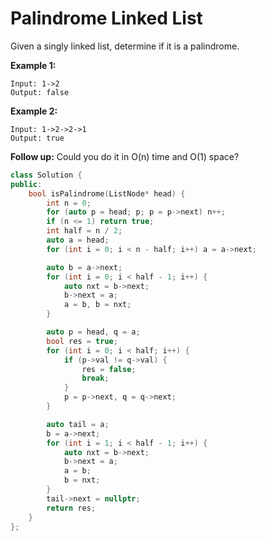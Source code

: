 #  Palindrome Linked List

Given a singly linked list, determine if it is a palindrome.

**Example 1:**

```
Input: 1->2
Output: false
```

**Example 2:**

```
Input: 1->2->2->1
Output: true
```

**Follow up:**
Could you do it in O(n) time and O(1) space?

```c++
class Solution {
public:
    bool isPalindrome(ListNode* head) {
        int n = 0;
        for (auto p = head; p; p = p->next) n++;
        if (n <= 1) return true;
        int half = n / 2;
        auto a = head;
        for (int i = 0; i < n - half; i++) a = a->next;

        auto b = a->next;
        for (int i = 0; i < half - 1; i++) {
            auto nxt = b->next;
            b->next = a;
            a = b, b = nxt;
        }

        auto p = head, q = a;
        bool res = true;
        for (int i = 0; i < half; i++) {
            if (p->val != q->val) {
                res = false;
                break;
            }
            p = p->next, q = q->next;
        }

        auto tail = a;
        b = a->next;
        for (int i = 1; i < half - 1; i++) {
            auto nxt = b->next;
            b->next = a;
            a = b;
            b = nxt;
        }
        tail->next = nullptr;
        return res;
    }
};
```

